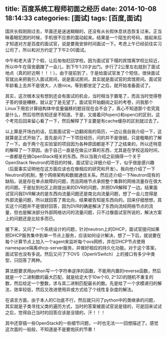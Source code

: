 title: 百度系统工程师初面之经历
date: 2014-10-08 18:14:33
categories: [面试]
tags: [百度,面试]
---

国庆长假刚刚过去，早晨还是迷迷糊糊的，还没有从长假休息状态恢复过来。正当眯着眼犯困的时候，手机很不应景的震动起来。结果是一个陌生的号码，接起来后才知道对方是百度的面试官，说是要我安排时间面试一下。考虑上午已经前往实习公司了，所以和对方约定了下午2:00面试。

<!--more-->

中午和老大请了个假，让后匆匆赶回学校。因为面试官下榻的宾馆离学校比较近，所以中午在宿舍磨蹭了一会儿，到下午1:20才出门。步行了2公里左右就到了面试地点（真的好近啊！！！）。由于提前到了，于是给面试官发了个短信，很快面试官就出来把我引入面试房间，说是面试房间，其实就是面试官的宾馆房间。面试官年龄看上去并不是很大，人很nice。等到都坐定了之后，就开始准备面试了。

其实，这次根本没有想到还会有面试的机会，当时相当于霸笔了，而且当时觉得卷子答的很是糟糕，就认定了是无望了。面试官开始翻阅之前的考卷，问我那个Linux下用宏计算结构体中变量偏移的题目现在会不会了，真心不知道那个宏究竟是什么，然后坦然告知还是不知道。于是，又接着问fopen()和open()的区别，这个考完后回来留心看了一下，然后解释了下主要是有cache缓存的区别就过去了。

以上算是开场白的话，后面面试官一边翻阅我的简历，一边让我自我介绍一下，这就算是正式开始了。首先是问了一下项目经历，问的并不是很细，只是粗略的了解了一下。由于两个在实验室的项目因为各种原因都是不了了之结束的，所以还特意的解释了一下原因。由于自己一直是在做云计算的东西，尤其是在学校这段时间，一直都是在搞OpenStack相关的东西。所以当我介绍之前搞得一个关于OpenStack
Neutron的项目的时候，面试官让详细介绍一下，似乎很是感兴趣（后面事实证明他在这方面应该也在做相应的研究和开发）。我向他介绍了一下Neutron的机制，整个网络架构和数据通信关系。然后还介绍一下Neutron现有的缺陷，说是存在单点故障的问题，而且网络节点承担整个集群的网络流量存在很大的问题。于是扯到社区上刚提出来的DVR的问题，并把DVR解释了一边。结果面试官问我DVR解决的是东西向流量问题还是南北向流量问题，想了一会儿觉得是外部流量问题，所以就回答了南北向，结果被告知是东西向的。回来仔细想想，其实这个问题并不是很好回答，因为DVR的确是解决了东西向流经网络节点的流量，但也是解决部分外部网络访问的流量问题，只不过像面试官所说的，解决方案上的问题还是比较多而已。

接下来，又问了一个系统设计的问题，针对neutron上的DHCP，面试官提问如果把DHCP服务集中到单一节点上服务，应该如何设计解决，想了一下后，就说要在每个计算节点上加入一个agent来监听每个ovs网桥，并在DHCP节点使用namespace隔离dhcp-server服务，并做好相应的持久化功能。对于这个答案，面试官也没有多说。然后又问了下OVS（OpenVSwitch）上的接口有多少中类型，只回答了两种。

算法题要求用python写一个字符串逆序的函数，不能用内置的reverse函数，然后就是一个二进制数的最大匹配，就是给定大于10w个(0, 2^32)的随机不重复的数，然后给定一个整数，求与其二进制匹配最长的数。先是给了一个求模递归的解法，效率较低，然后又改进使用异或方式给了个线性复杂度的解法。

在语言方面，由于本人的C功底不行，然后就只问了python中的类继承的问题，其实就是子类寻找父类的遍历方式，当时的答案被面试官说是错的，可是回来试试之后，觉得自己当时的回答应该是没错的，汗！！！

其中还穿插一些OpenStack的一些细节问题，一时也无法一一回想描述了。感觉这次面的一般般，不知道是不是要炮灰的节奏！
